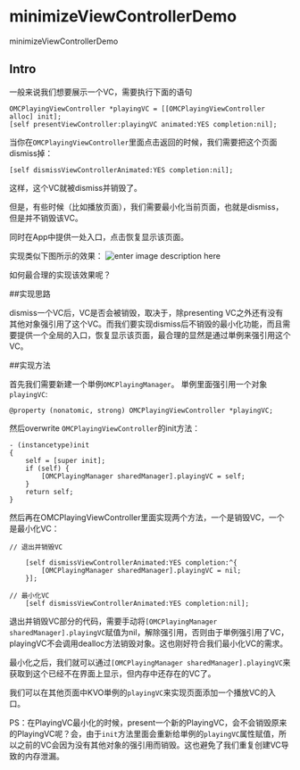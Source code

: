 # minimizeViewControllerDemo
minimizeViewControllerDemo


## Intro

一般来说我们想要展示一个VC，需要执行下面的语句

```
OMCPlayingViewController *playingVC = [[OMCPlayingViewController alloc] init];
[self presentViewController:playingVC animated:YES completion:nil];
```

当你在`OMCPlayingViewController`里面点击返回的时候，我们需要把这个页面dismiss掉：

```
[self dismissViewControllerAnimated:YES completion:nil];
```

这样，这个VC就被dismiss并销毁了。

但是，有些时候（比如播放页面），我们需要最小化当前页面，也就是dismiss，但是并不销毁该VC。

同时在App中提供一处入口，点击恢复显示该页面。

实现类似下图所示的效果：
![enter image description here](https://github.com/creeveliu/minimizeViewControllerDemo/blob/master/QQ20170430-163220.gif)


如何最合理的实现该效果呢？

##实现思路

dismiss一个VC后，VC是否会被销毁，取决于，除presenting VC之外还有没有其他对象强引用了这个VC。而我们要实现dismiss后不销毁的最小化功能，而且需要提供一个全局的入口，恢复显示该页面，最合理的显然是通过単例来强引用这个VC。

##实现方法

首先我们需要新建一个単例`OMCPlayingManager`。
単例里面强引用一个对象`playingVC`:
```
@property (nonatomic, strong) OMCPlayingViewController *playingVC;
```

然后overwrite `OMCPlayingViewController`的init方法：
```
- (instancetype)init
{
    self = [super init];
    if (self) {
        [OMCPlayingManager sharedManager].playingVC = self;
    }
    return self;
}
```

然后再在OMCPlayingViewController里面实现两个方法，一个是销毁VC，一个是最小化VC：

```
// 退出并销毁VC

    [self dismissViewControllerAnimated:YES completion:^{
        [OMCPlayingManager sharedManager].playingVC = nil;
    }];
```


```
// 最小化VC
    [self dismissViewControllerAnimated:YES completion:nil];
```

退出并销毁VC部分的代码，需要手动将`[OMCPlayingManager sharedManager].playingVC`赋值为nil，解除强引用，否则由于単例强引用了VC，playingVC不会调用dealloc方法销毁对象。这也刚好符合我们最小化VC的需求。

最小化之后，我们就可以通过`[OMCPlayingManager sharedManager].playingVC`来获取到这个已经不在界面上显示，但内存中还存在的VC了。

我们可以在其他页面中KVO単例的`playingVC`来实现页面添加一个播放VC的入口。

PS：在PlayingVC最小化的时候，present一个新的PlayingVC，会不会销毁原来的PlayingVC呢？会，由于`init`方法里面会重新给単例的`playingVC`属性赋值，所以之前的VC会因为没有其他对象的强引用而销毁。这也避免了我们重复创建VC导致的内存泄漏。